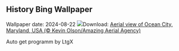 ## History Bing Wallpaper
Wallpaper date: 2024-08-22
![](https://www.bing.com/th?id=OHR.OceanCityMD_EN-GB9234380892_UHD.jpg&w=1000)Download: [Aerial view of Ocean City, Maryland, USA (© Kevin Olson/Amazing Aerial Agency)](https://www.bing.com/th?id=OHR.OceanCityMD_EN-GB9234380892_UHD.jpg)

Auto get programm by LtgX
